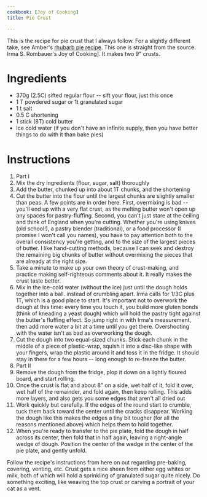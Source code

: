 ```yaml
---
cookbook: [Joy of Cooking]
title: Pie Crust

---
```

This is the recipe for pie crust that I always follow.  For a slightly different take, see Amber's [rhubarb pie recipe](rhubarb-pie.html).  This one is straight from the source: Irma S. Rombauer's Joy of Cooking].  It makes two 9" crusts.


# Ingredients

 *  370g (2.5C) sifted regular flour -- sift your flour, just this once
 *  1 T powdered sugar or 1t granulated sugar
 *  1 t salt
 *  0.5 C shortening
 *  1 stick (8T) cold butter
 *  Ice cold water (if you don't have an infinite supply, then you have better things to do with it than bake pies)


# Instructions

 1.  Part I
  1.  Mix the dry ingredients (flour, sugar, salt) thoroughly
  1.  Add the butter, chunked up into about 1T chunks, and the shortening
  1.  Cut the butter into the flour until the largest chunks are slightly smaller than peas.  A few points are in order here.  First, overmixing is bad -- you'll end up with a very flat crust, as the melting butter won't open up any spaces for pastry-fluffing.  Second, you can't just stare at the ceiling and think of England when you're cutting.  Whether you're using knives (old school!), a pastry blender (traditional), or a food processor (I promise I won't call you names), you have to pay attention both to the overall consistency you're getting, and to the size of the largest pieces of butter.  I like hand-cutting methods, because I can seek and destroy the remaining big chunks of butter without overmixing the pieces that are already at the right size.
  1.  Take a minute to make up your own theory of crust-making, and practice making self-righteous comments about it.  It really makes the crust taste better.
  1.  Mix in the ice-cold water (without the ice) just until the dough holds together into a ball. instead of crumbling apart.  Irma calls for 1/3C plus 1T, which is a good place to start.  It's important not to overwork the dough at this time: every time you touch it, you build more gluten bonds (think of kneading a yeast dough) which will hold the pastry tight against the butter's fluffing effect.  So jump right in with Irma's measurement, then add more water a bit at a time until you get there.  Overshooting with the water isn't as bad as overworking the dough.
  1.  Cut the dough into two equal-sized chunks.  Stick each chunk in the middle of a piece of plastic-wrap, squish it into a disc-like shape with your fingers, wrap the plastic around it and toss it in the fridge.  It should stay in there for a few hours -- long enough to re-freeze the butter.
 1.  Part II
  1.  Remove the dough from the fridge, plop it down on a lightly floured board, and start rolling.
  1.  Once the crust is flat and about 8" on a side, wet half of it, fold it over, wet half of the remainder, and fold again, then keep rolling.  This adds more layers, and also gets you some edges that aren't all dried out
  1.  Work quickly but carefully.  If the edges of the round start to crumble, tuck them back toward the center until the cracks disappear.  Working the dough like this makes the edges a tiny bit tougher (for all the reasons mentioned above) which helps them to hold together.
  1.  When you're ready to transfer to the pie plate, fold the dough in half across its center, then fold that in half again, leaving a right-angle wedge of dough.  Position the center of the wedge in the center of the pie plate, and gently unfold.

Follow the recipe's instructions from here on out regarding pre-baking, covering, venting, etc.  Crust gets a nice sheen from either egg whites or milk, both of which will hold a sprinkling of granulated sugar quite nicely.  Do something exciting, like weaving the top crust or carving a portrait of your cat as a vent.

